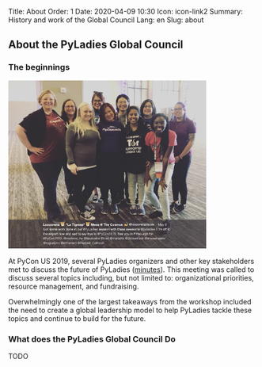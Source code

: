 Title: About
Order: 1
Date: 2020-04-09 10:30
Icon: icon-link2
Summary: History and work of the Global Council
Lang: en
Slug: about

## About the PyLadies Global Council

### The beginnings

<div class="float-left container">
  <img src="/images/about/future-of-us.png"
     alt="PyLadies Organizers at PyCon US 2019" width="400px" />
</div>

At PyCon US 2019, several PyLadies organizers and other key stakeholders met to
discuss the future of PyLadies
([minutes](https://github.com/pyladies/global-organizing/blob/master/notes/2019/06_05_2019.md)).
This meeting was called to discuss several topics including, but not limited to:
organizational priorities, resource management, and fundraising.

Overwhelmingly one of the largest takeaways from the workshop included the need
to create a global leadership model to help PyLadies tackle these topics and
continue to build for the future.

### What does the PyLadies Global Council Do

TODO

